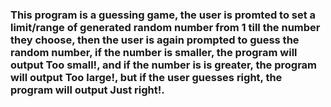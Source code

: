 ### This program is a guessing game, the user is promted to set a limit/range of generated random number from 1 till the number they choose, then the user is again prompted to guess the random number, if the number is smaller, the program will output Too small!, and if the number is is greater, the program will output Too large!, but if the user guesses right, the program will output Just right!.
